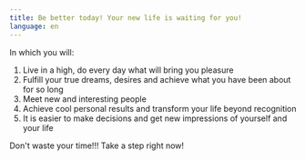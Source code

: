 ```yaml
---
title: Be better today! Your new life is waiting for you!
language: en
---
```


<span class='text-caveat'>In which you will:</span>

<ol>
    <li>Live in a high, do every day what will bring you pleasure</li>
    <li>Fulfill your true dreams, desires and achieve what you have been about for so long</li>
    <li>Meet new and interesting people</li>
    <li>Achieve cool personal results and transform your life beyond recognition</li>
    <li>It is easier to make decisions and get new impressions of yourself and your life</li>
</ol>

<span class='text-caveat'>Don't waste your time!!! Take a step right now!</span>
